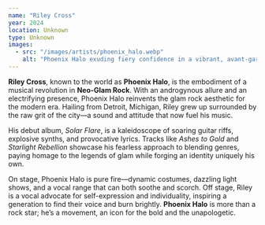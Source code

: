 ```yaml
---
name: "Riley Cross"
year: 2024
location: Unknown
type: Unknown
images: 
  - src: "/images/artists/phoenix_halo.webp"
    alt: "Phoenix Halo exuding fiery confidence in a vibrant, avant-garde outfit"
---
```


**Riley Cross**, known to the world as **Phoenix Halo**, is the embodiment of a musical revolution in **Neo-Glam Rock**. With an androgynous allure and an electrifying presence, Phoenix Halo reinvents the glam rock aesthetic for the modern era. Hailing from Detroit, Michigan, Riley grew up surrounded by the raw grit of the city—a sound and attitude that now fuel his music.

His debut album, *Solar Flare*, is a kaleidoscope of soaring guitar riffs, explosive synths, and provocative lyrics. Tracks like *Ashes to Gold* and *Starlight Rebellion* showcase his fearless approach to blending genres, paying homage to the legends of glam while forging an identity uniquely his own.

On stage, Phoenix Halo is pure fire—dynamic costumes, dazzling light shows, and a vocal range that can both soothe and scorch. Off stage, Riley is a vocal advocate for self-expression and individuality, inspiring a generation to find their voice and burn brightly. **Phoenix Halo** is more than a rock star; he’s a movement, an icon for the bold and the unapologetic.
